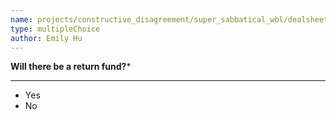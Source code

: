 ```yaml
---
name: projects/constructive_disagreement/super_sabbatical_wbl/dealsheet_return_fund.md
type: multipleChoice
author: Emily Hu
---
```


**Will there be a return fund?**\*

---

- Yes
- No
